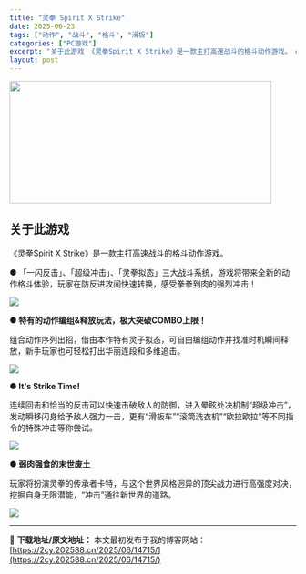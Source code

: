```yaml
---
title: "灵拳 Spirit X Strike"
date: 2025-06-23
tags: ["动作", "战斗", "格斗", "滑板"]
categories: ["PC游戏"]
excerpt: "关于此游戏 《灵拳Spirit X Strike》是一款主打高速战斗的格斗动作游戏。 ● 「一闪反击」、「超级冲击」、「灵拳拟态」三大战斗系统，游戏将带来全新的动作格斗体验，玩家在防反进攻间快速转换，感受拳拳到肉的强烈冲击！ ● 特有的动作编组&amp;释放玩法，极大突破COMBO上限！ 组合动作序&hellip;"
layout: post
---
```


<img class="aligncenter size-full wp-image-14716" src="https://2cy.202588.cn/wp-content/uploads/2025/06/2025062313360117.jpg" alt="" width="460" height="215" />
<div id="aboutThisGame" class="game_page_autocollapse" data-panel="{&quot;type&quot;:&quot;PanelGroup&quot;}">
<div id="game_area_description" class="game_area_description">
<h2>关于此游戏</h2>
<p class="bb_paragraph">《灵拳Spirit X Strike》是一款主打高速战斗的格斗动作游戏。</p>
<p class="bb_paragraph"><strong>● </strong>「一闪反击」、「超级冲击」、「灵拳拟态」三大战斗系统，游戏将带来全新的动作格斗体验，玩家在防反进攻间快速转换，感受拳拳到肉的强烈冲击！</p>
<p class="bb_paragraph"><img class="bb_img" src="https://shared.fastly.steamstatic.com/store_item_assets/steam/apps/2538880/extras/mnggiflab-compressed-一闪反击__1_.gif?t=1750407256" /></p>
<p class="bb_paragraph"><strong>● 特有的动作编组&amp;释放玩法，极大突破COMBO上限！</strong></p>
<p class="bb_paragraph">组合动作序列出招，借由本作特有灵子拟态，可自由编组动作并找准时机瞬间释放，新手玩家也可轻松打出华丽连段和多维追击。</p>
<p class="bb_paragraph"><img class="bb_img" src="https://shared.fastly.steamstatic.com/store_item_assets/steam/apps/2538880/extras/mnggiflab-compressed-灵拳拟态2.gif?t=1750407256" /></p>
<p class="bb_paragraph"><strong>● It's Strike Time!</strong></p>
<p class="bb_paragraph">连续回击和恰当的反击可以快速击破敌人的防御，进入晕眩处决机制“超级冲击”，发动瞬移闪身给予敌人强力一击，更有“滑板车”“滚筒洗衣机”“欧拉欧拉”等不同指令的特殊冲击等你尝试。</p>
<p class="bb_paragraph"><img class="bb_img" src="https://shared.fastly.steamstatic.com/store_item_assets/steam/apps/2538880/extras/mnggiflab-compressed-超级冲击_1.gif?t=1750407256" /></p>
<p class="bb_paragraph"><strong>● 弱肉强食的末世废土</strong></p>
<p class="bb_paragraph">玩家将扮演灵拳的传承者卡特，与这个世界风格迥异的顶尖战力进行高强度对决，挖掘自身无限潜能，“冲击”通往新世界的道路。</p>
<p class="bb_paragraph"><img class="bb_img" src="https://shared.fastly.steamstatic.com/store_item_assets/steam/apps/2538880/extras/mnggiflab-compressed-Combo_1.gif?t=1750407256" /></p>

</div>
</div>

---
📖 **下载地址/原文地址：** 本文最初发布于我的博客网站：[https://2cy.202588.cn/2025/06/14715/](https://2cy.202588.cn/2025/06/14715/)

